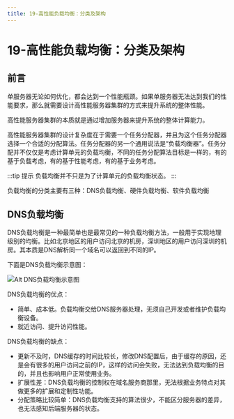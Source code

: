 ```yaml
---
title: 19-高性能负载均衡：分类及架构
---
```

# 19-高性能负载均衡：分类及架构

## 前言
单服务器无论如何优化，都会达到一个性能瓶颈。如果单服务器无法达到我们的性能要求，那么就需要设计高性能服务器集群的方式来提升系统的整体性能。

高性能服务器集群的本质就是通过增加服务器来提升系统的整体计算能力。

高性能服务器集群的设计复杂度在于需要一个任务分配器，并且为这个任务分配器选择一个合适的分配算法。任务分配器的另一个通用说法是“负载均衡器”。任务分配并不仅仅是考虑计算单元的负载均衡，不同的任务分配算法目标是一样的，有的基于负载考虑，有的基于性能考虑，有的基于业务考虑。

:::tip 提示
负载均衡并不只是为了计算单元的负载均衡状态。
:::

负载均衡的分类主要有三种：DNS负载均衡、硬件负载均衡、软件负载均衡

## DNS负载均衡

DNS负载均衡是一种最简单也是最常见的一种负载均衡方法，一般用于实现地理级别的均衡。比如北京地区的用户访问北京的机房，深圳地区的用户访问深圳的机房。其本质是DNS解析同一个域名可以返回到不同的IP。

下面是DNS负载均衡示意图：

![Alt DNS负载均衡示意图](1013-1.jpg)

DNS负载均衡的优点：
- 简单、成本低。负载均衡交给DNS服务器处理，无须自己开发或者维护负载均衡设备。
- 就近访问、提升访问性能。

DNS负载均衡的缺点：
- 更新不及时，DNS缓存的时间比较长，修改DNS配置后，由于缓存的原因，还是会有很多的用户访问之前的IP，这样的访问会失败，无法达到负载均衡的目的，并且也影响用户正常使用业务。
- 扩展性差：DNS负载均衡的控制权在域名服务商那里，无法根据业务特点对其做更多的扩展和定制性功能。
- 分配策略比较简单：DNS负载均衡支持的算法很少，不能区分服务器的差异，也无法感知后端服务器的状态。